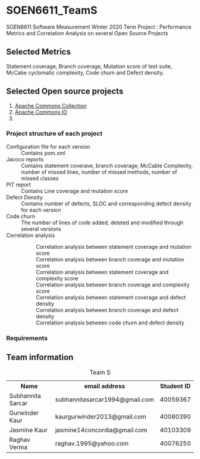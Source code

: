# SOEN6611_TeamS
SOEN6611 Software Measurement Winter 2020 Term Project : Performance Metrics and Correlation Analysis on several Open Source Projects



## Selected Metrics
Statement coverage, Branch coverage, Mutation score of test suite, McCabe cyclomatic complexity, Code churn and Defect density.

## Selected Open source projects
<ol>
  <li><a href = https://github.com/apache/commons-collections>Apache Commons Collection</a></li>
  <li><a href = https://github.com/apache/commons-io>Apache Commons IO</a></li>
  <li></li>
  </ol>
 
### Project structure of each project 
<dl>
  <dt>Configuration file for each version</dt>
  <dd>Contains pom.xml</dd>
  <dt>Jacoco reports<dt>
  <dd>Contains statement coverave, branch coverage, McCable Complexity, number of missed lines, number of missed methods, number of missed classes</dd>
  <dt>PIT report</dt>
  <dd>Contains Line coverage and mutation score</dd>
  <dt>Defect Density</dt>
  <dd>Contains number of defects, SLOC and corresponding defect density for each version</dd>
  <dt>Code churn</dt>
  <dd>The number of lines of code added, deleted and modified through several versions</dd>
  <dt>Correlation analysis</dt>
  <dd>
    <dl>
      <dd>Correlation analysis between statement coverage and mutation score</dd>
      <dd>Correlation analysis between branch coverage and mutation score</dd>
      <dd>Correlation analysis between statement coverage and complexity score</dd>
      <dd>Correlation analysis between branch coverage and complexity score</dd>
      <dd>Correlation analysis between statement coverage and defect density</dd>
      <dd>Correlation analysis between branch coverage and defect density</dd>
      <dd>Correlation analysis between code churn and defect density</dd>
    </dl>
  </dd>
  </dl>

### Requirements


## Team information
<table>
  <caption>Team S</caption>
  <tr>
    <th>Name</th>
    <th>email address</th>
    <th>Student ID</th>
  </tr>
  <tr>
    <td>Subhannita Sarcar</td>
    <td>subhannitasarcar1994@gmail.com</td>
    <td>40059367</td>
  </tr>
  <tr>
    <td>Gurwinder Kaur</td>
    <td>kaurgurwinder2013@gmail.com</td>
    <td>40080390</td>
  </tr>
  <tr>
    <td>Jasmine Kaur</td>
    <td>jasmine14concordia@gmail.com</td>
    <td>40103309</td>
  </tr>
  <tr>
    <td>Raghav Verma</td>
    <td>raghav.1995@yahoo.com</td>
    <td>40076250</td>
  </tr>
  </table>
